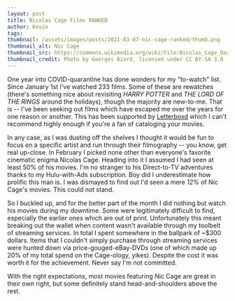```yaml
---
layout: post
title: Nicolas Cage Films RANKED
author: Kevin
tags: 
thumbnail: /assets/images/posts/2021-03-07-nic-cage-ranked/thumb.png
thumbnail_alt: Nic Cage
thumbnail_src: https://commons.wikimedia.org/wiki/File:Nicolas_Cage_Deauville_2013_2.jpg
thumbnail_credit: Photo by Georges Biard, licensed under CC BY-SA 3.0
---
```


One year into COVID-quarantine has done wonders for my "to-watch" list.  Since January 1st I've watched 233 films.
Some of these are rewatches (there's something nice about revisiting _HARRY POTTER_ and _THE LORD OF THE RINGS_ around the holidays), though the majority are new-to-me.  That is -- I've been seeking out films which have escaped me over the years for one reason or another.  This has been supported by [Letterboxd](https://letterboxd.com) which I can't recommend highly enough if you're a fan of cataloging your movies.

In any case, as I was dusting off the shelves I thought it would be fun to focus on a specific artist and run
through their filmography -- you know, get real up-close.  In February I picked none other than everyone's favorite cinematic enigma Nicolas Cage.
Heading into it I assumed I had seen at least 50% of his movies.  I'm no stranger to his Direct-to-TV adventures thanks to my Hulu-with-Ads subscription.  Boy did I underestimate how prolific this man is.  I was dismayed to find out I'd seen a mere _12%_ of 
Nic Cage's movies.  This could not stand.

So I buckled up, and for the better part of the month I did nothing but watch his movies during my downtime.  Some
were legitimately difficult to find, especially the earlier ones which are out of print.  Unfortunately this meant breaking out the wallet when content wasn't available through my toolbelt of streaming services. In total I spent somewhere in the ballpark of ~$300 dollars.  Items that I couldn't simply purchase through streaming services were hunted down via price-gouged-eBay-DVDs (one of which made up 20% of my total spend on the Cage-ology, yikes).  Despite the cost it was worth it for the achievement.  Never say I'm not committed.

With the right expectations, most movies featuring Nic Cage are great in their own right, but some definitely stand head-and-shoulders above the rest.
